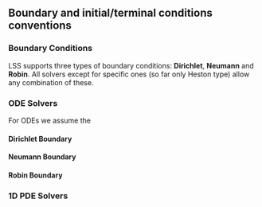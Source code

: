 ## Boundary and initial/terminal conditions conventions

### Boundary Conditions

LSS supports three types of boundary conditions: **Dirichlet**, **Neumann** and **Robin**. All solvers except for specific ones (so far only Heston type) allow any combination of these. 

### ODE Solvers

For ODEs we assume the 

#### Dirichlet Boundary

#### Neumann Boundary

#### Robin Boundary


### 1D PDE Solvers




